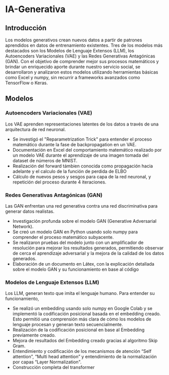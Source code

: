 # IA-Generativa

## Introducción

Los modelos generativos crean nuevos datos a partir de patrones aprendidos en datos de entrenamiento existentes. Tres de los modelos más destacados son los Modelos de Lenguaje Extensos (LLM), los Autoencoders Variacionales (VAE) y las Redes Generativas Antagónicas (GAN). Con el objetivo de comprender mejor sus procesos matemáticos y brindar un enriquecido aporte durante nuestro servicio social, se desarrollaron y analizaron estos modelos utilizando herramientas básicas como Excel y numpy, sin recurrir a frameworks avanzados como TensorFlow o Keras.

## Modelos

### Autoencoders Variacionales (VAE)
Los VAE aprenden representaciones latentes de los datos a través de una arquitectura de red neuronal. 
- Se investigó el "Reparametrization Trick" para entender el proceso matemático durante la fase de backpropagation en un VAE. 
- Documentación en Excel del comportamiento matemático realizado por un modelo VAE durante el aprendizaje de una imagen tomada del dataset de números de MNIST.
- Realización del forward támbien conocida como propagación hacia adelante y el calculo de la función de perdida de ELBO
- Cálculo de nuevos pesos y sesgos para capa de la red neuronal, y repetición del proceso durante 4 iteraciones.

### Redes Generativas Antagónicas (GAN)
Las GAN enfrentan una red generativa contra una red discriminativa para generar datos realistas. 
- Investigación profunda sobre el modelo GAN (Generative Adversarial Network).
- Se creó un modelo GAN en Python usando solo numpy para comprender el proceso matemático subyacente. 
- Se realizaron pruebas del modelo junto con un amplificador de resolución para mejorar los resultados generados, permitiendo observar de cerca el aprendizaje adversarial y la mejora de la calidad de los datos generados.
- Elaboración de un documento en Látex, con la explicación detallada sobre el modelo GAN y su funcionamiento en base al código

### Modelos de Lenguaje Extensos (LLM)
Los LLM, generan texto que imita el lenguaje humano. Para entender su funcionamiento, 
- Se realizó un embedding usando solo numpy en Google Colab y se implementó la codificación posicional basada en el embedding creado. Esto permitió una comprensión más clara de cómo los modelos de lenguaje procesan y generan texto secuencialmente.
- Realización de la codificación posicional en base al Embedding previamente creado.
- Mejora de resultados del Embedding creado gracias al algoritmo Skip Gram.
- Entendimiento y codificación de los mecanismos de atención “Self attention”, “Multi head attention” y entendimiento de la normalización por capas “Layer Normalization".
- Construcción completa del transformer
